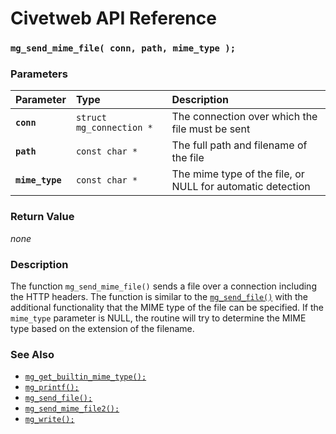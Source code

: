 # Civetweb API Reference

### `mg_send_mime_file( conn, path, mime_type );`

### Parameters

| Parameter | Type | Description |
| :--- | :--- | :--- |
|**`conn`**|`struct mg_connection *`|The connection over which the file must be sent|
|**`path`**|`const char *`|The full path and filename of the file|
|**`mime_type`**|`const char *`|The mime type of the file, or NULL for automatic detection|

### Return Value

*none*

### Description

The function `mg_send_mime_file()` sends a file over a connection including the HTTP headers. The function is similar to the [`mg_send_file()`](mg_send_file.md) with the additional functionality that the MIME type of the file can be specified. If the `mime_type` parameter is NULL, the routine will try to determine the MIME type based on the extension of the filename.

### See Also

* [`mg_get_builtin_mime_type();`](mg_get_builtin_mime_type.md)
* [`mg_printf();`](mg_printf.md)
* [`mg_send_file();`](mg_send_file.md)
* [`mg_send_mime_file2();`](mg_send_mime_file2.md)
* [`mg_write();`](mg_write.md)
